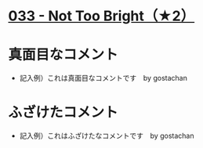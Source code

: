 # [033 - Not Too Bright（★2）](https://atcoder.jp/contests/typical90/tasks/typical90_ag)


# 真面目なコメント
* 記入例）これは真面目なコメントです　by gostachan


# ふざけたコメント
* 記入例）これはふざけたなコメントです　by gostachan